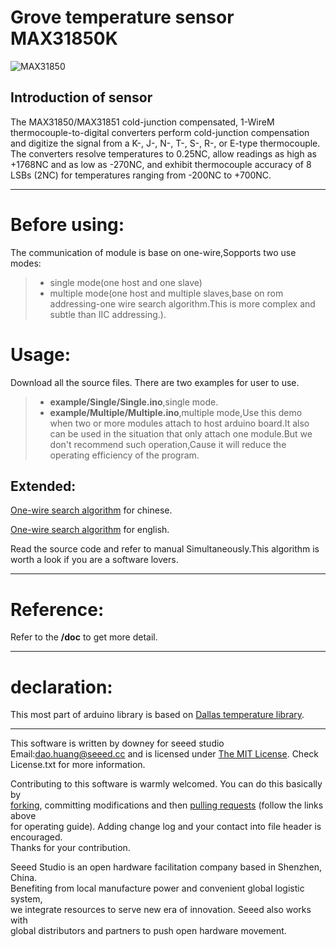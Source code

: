 Grove temperature sensor MAX31850K
=============================================================  

![MAX31850](https://github.com/linux-downey/Grove_Temperature_sensor_MAX31850K/blob/master/MAX31850K_module.png)  

Introduction of sensor
----------------------------  
The MAX31850/MAX31851 cold-junction compensated, 1-WireM thermocouple-to-digital converters perform
cold-junction compensation and digitize the signal from
a K-, J-, N-, T-, S-, R-, or E-type thermocouple. The converters resolve temperatures to 0.25NC, allow readings
as high as +1768NC and as low as -270NC, and exhibit
thermocouple accuracy of 8 LSBs (2NC) for temperatures
ranging from -200NC to +700NC. 

***
Before using:
==============
The communication of module is base on one-wire,Sopports two use modes:  
>* single mode(one host and one slave)  
>* multiple mode(one host and multiple slaves,base on rom addressing-one wire search algorithm.This is more complex and subtle than IIC addressing.).  

Usage:
==========  
Download all the source files.
There are two examples for user to use.
>* **example/Single/Single.ino**,single mode.  
>* **example/Multiple/Multiple.ino**,multiple mode,Use this demo when two or more modules attach to host arduino board.It also can be used in the situation that only attach one module.But we don't recommend such operation,Cause it will reduce the operating efficiency of the program.  

Extended:
------------
[One-wire search algorithm](https://www.maximintegrated.com/cn/app-notes/index.mvp/id/187) for chinese.  

[One-wire search algorithm](http://www.sal.wisc.edu/PFIS/docs/rss-nir/archive/public/Product%20Manuals/maxim-ic/AN187.pdf) for english.

Read the source code and refer to manual Simultaneously.This algorithm is worth a look if you are a software lovers.
***

Reference:
===============
Refer to the **/doc** to get more detail.

***

declaration:
=====
This most part of arduino library is based on [Dallas temperature library](https://github.com/tomdeboer/SparkCoreDallasTemperature).



***
This software is written by downey  for seeed studio<br>
Email:dao.huang@seeed.cc
and is licensed under [The MIT License](http://opensource.org/licenses/mit-license.php). Check License.txt for more information.<br>

Contributing to this software is warmly welcomed. You can do this basically by<br>
[forking](https://help.github.com/articles/fork-a-repo), committing modifications and then [pulling requests](https://help.github.com/articles/using-pull-requests) (follow the links above<br>
for operating guide). Adding change log and your contact into file header is encouraged.<br>
Thanks for your contribution.

Seeed Studio is an open hardware facilitation company based in Shenzhen, China. <br>
Benefiting from local manufacture power and convenient global logistic system, <br>
we integrate resources to serve new era of innovation. Seeed also works with <br>
global distributors and partners to push open hardware movement.<br>